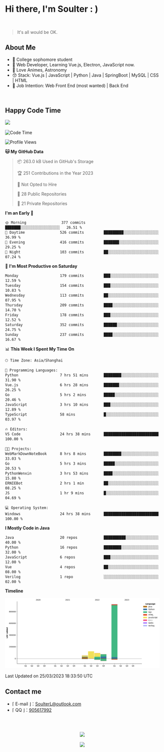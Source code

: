 <!-- [![Bilibili](https://img.shields.io/badge/dynamic/json?label=bilibili&query=%24.data.follower&url=https%3A%2F%2Fapi.bilibili.com%2Fx%2Frelation%2Fstat%3Fvmid%3D29867566%26jsonp%3Djsonp)](https://space.bilibili.com/29867566)
-->

# Hi there, I'm Soulter : )

<br/>

> It's all would be OK.

<!-- Made the acquaintance of [Rockchin](https://github.com/RockchinQ) in Junior 3, and starting the road of further programming learning. -->

## About Me

<ul>
<li> 🏫 College sophomore student 
<!-- <li>摄影、后期 / Photography, Video Editing -->
<!-- <li>动漫 / Anime -->
<li> 🍕 Web Developer, Learning Vue.js, Electron, JavaScript now. 
<li> 🥰 Love Animes, Astronomy
<li> 😙 Stack: Vue.js | JavaScript | Python | Java | SpringBoot | MySQL | CSS | HTML
<li> 🤗 Job Intention: Web Front End (most wanted) | Back End
<!-- <li>Minecraft, Genshin Impact, CS:GO -->
<!-- <li>Minecraft -->
<!-- <li>喜欢自然科学 / Love natural science -->
</ul>

<!-- ## 项目 / Projects
<ul>
<li> [Web] Sodiary - 一个轻量化CMS系统
<li> [Web] 学校毕业生分布图网站 https://stumap.idoknow.top
<li> [Python] 基于向日葵8号气象卫星的实时地球壁纸
<li> [Python] 自动化获取某电商售后服务平台订单信息
<li> [Java-Android] 简易的电脑远程控制项目GhostJ-安卓主控端
<li> [Java-Android] 简单的跨平台通知同步项目-安卓端
<li> [Java-Android] MinecraftServerManager - 获取MC服务器信息（版本、服务端、模式、玩家）
<li> [Java] 一个半成品的点餐系统 <s>鸽了3年了，正准备用SSM+Element重构</s> 

<li> [Java] Ticketer Server - 定制化订单管理
<li> [Java-Android] 一个可以在手机上以悬浮窗的形式运行H5游戏的软件 <s>初学Android时用来练手的</s>
<li> [C] Unlimited War - 基于Funcode游戏引擎，小组制作的一款游戏。（学校作业）
<li> <s>[Deprecated] 基于trace.moe的以图搜番的手机端（官方更新了API之后没维护，所以现在用不了了，不过这网站是真强大</s>
<li> ......
</ul> -->
<br/>

## Happy Code Time

<img src="https://wakatime.com/share/@Soulter/16f8a829-20dc-4a92-9c40-1b257459952b.svg" width="500"/>

<!--START_SECTION:waka-->
![Code Time](http://img.shields.io/badge/Code%20Time-323%20hrs%2047%20mins-blue)

![Profile Views](http://img.shields.io/badge/Profile%20Views-78-blue)

**🐱 My GitHub Data** 

> 📦 263.0 kB Used in GitHub's Storage 
 > 
> 🏆 251 Contributions in the Year 2023
 > 
> 🚫 Not Opted to Hire
 > 
> 📜 28 Public Repositories 
 > 
> 🔑 21 Private Repositories 
 > 
**I'm an Early 🐤** 

```text
🌞 Morning                377 commits         ███████░░░░░░░░░░░░░░░░░░   26.51 % 
🌆 Daytime                526 commits         █████████░░░░░░░░░░░░░░░░   36.99 % 
🌃 Evening                416 commits         ███████░░░░░░░░░░░░░░░░░░   29.25 % 
🌙 Night                  103 commits         ██░░░░░░░░░░░░░░░░░░░░░░░   07.24 % 
```
📅 **I'm Most Productive on Saturday** 

```text
Monday                   179 commits         ███░░░░░░░░░░░░░░░░░░░░░░   12.59 % 
Tuesday                  154 commits         ███░░░░░░░░░░░░░░░░░░░░░░   10.83 % 
Wednesday                113 commits         ██░░░░░░░░░░░░░░░░░░░░░░░   07.95 % 
Thursday                 209 commits         ████░░░░░░░░░░░░░░░░░░░░░   14.70 % 
Friday                   178 commits         ███░░░░░░░░░░░░░░░░░░░░░░   12.52 % 
Saturday                 352 commits         ██████░░░░░░░░░░░░░░░░░░░   24.75 % 
Sunday                   237 commits         ████░░░░░░░░░░░░░░░░░░░░░   16.67 % 
```


📊 **This Week I Spent My Time On** 

```text
🕑︎ Time Zone: Asia/Shanghai

💬 Programming Languages: 
Python                   7 hrs 51 mins       ████████░░░░░░░░░░░░░░░░░   31.90 % 
Vue.js                   6 hrs 28 mins       ███████░░░░░░░░░░░░░░░░░░   26.25 % 
Go                       5 hrs 2 mins        █████░░░░░░░░░░░░░░░░░░░░   20.46 % 
JavaScript               3 hrs 10 mins       ███░░░░░░░░░░░░░░░░░░░░░░   12.89 % 
TypeScript               58 mins             █░░░░░░░░░░░░░░░░░░░░░░░░   03.97 % 

🔥 Editors: 
VS Code                  24 hrs 38 mins      █████████████████████████   100.00 % 

🐱‍💻 Projects: 
WebMarkDownNoteBook      8 hrs 8 mins        ████████░░░░░░░░░░░░░░░░░   33.03 % 
Go                       5 hrs 3 mins        █████░░░░░░░░░░░░░░░░░░░░   20.53 % 
PythonWenxin             3 hrs 53 mins       ████░░░░░░░░░░░░░░░░░░░░░   15.80 % 
ERNIEBot                 2 hrs 1 min         ██░░░░░░░░░░░░░░░░░░░░░░░   08.25 % 
JS                       1 hr 9 mins         █░░░░░░░░░░░░░░░░░░░░░░░░   04.69 % 

💻 Operating System: 
Windows                  24 hrs 38 mins      █████████████████████████   100.00 % 
```

**I Mostly Code in Java** 

```text
Java                     20 repos            ██████████░░░░░░░░░░░░░░░   40.00 % 
Python                   16 repos            ████████░░░░░░░░░░░░░░░░░   32.00 % 
JavaScript               6 repos             ███░░░░░░░░░░░░░░░░░░░░░░   12.00 % 
Vue                      4 repos             ██░░░░░░░░░░░░░░░░░░░░░░░   08.00 % 
Verilog                  1 repo              ░░░░░░░░░░░░░░░░░░░░░░░░░   02.00 % 
```



**Timeline**

![Lines of Code chart](https://raw.githubusercontent.com/Soulter/Soulter/main/assets/bar_graph.png)


 Last Updated on 25/03/2023 18:33:50 UTC
<!--END_SECTION:waka-->

## Contact me

-  ⌈ E-mail ⌋：[SoulterL@outlook.com](SoulterL@outlook.com)
-  ⌈ QQ ⌋：[905617992](https://qm.qq.com/cgi-bin/qm/qr?k=ZO0dHlDXgp2jBztY9xsdkUoZtQ8YcNw8&noverify=0)
<br/>
<br/>

<p align="center">
 <img href="https://github.com/Soulter" src="https://github-readme-stats.vercel.app/api?username=Soulter&title_color=fa4694&count_private=true&theme=jolly">

</p>
<p align="center">
<img src="https://profile-counter.glitch.me/{Soulter}/count.svg" />
</p>
<!-- <img height="180em" src="https://github-readme-stats.vercel.app/api/top-langs?username=Soulter&show_icons=true&locale=en&layout=compact&hide_border=true&theme=radical" alt="Soulter" align = "center"/></p> -->

<!-- ![Metrics](https://metrics.lecoq.io/Soulter?template=classic&isocalendar=1&isocalendar.duration=full-year) -->

<!-- ![Metrics](https://metrics.lecoq.io/Soulter?template=classic&isocalendar=1&isocalendar.duration=full-year)
， -->
